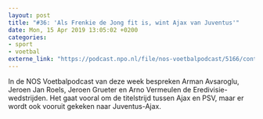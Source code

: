 ```yaml
---
layout: post
title: "#36: 'Als Frenkie de Jong fit is, wint Ajax van Juventus'"
date: Mon, 15 Apr 2019 13:05:02 +0200
categories: 
- sport 
- voetbal 
externe_link: "https://podcast.npo.nl/file/nos-voetbalpodcast/5166/content.omroep.nl/portal/podcast/nporadio1/nos-voetbalpodcast/2019/04/nporadio1_nos-voetbalpodcast_20190415_nos-voetbalpodcast-36-als-frenkie-de-jong-fit-is-zet-ik-mijn-geld-op-ajax_7R5CTS.mp3"
---
```


In de NOS Voetbalpodcast van deze week bespreken Arman Avsaroglu, Jeroen Jan Roels, Jeroen Grueter en Arno Vermeulen de Eredivisie-wedstrijden. Het gaat vooral om de titelstrijd tussen Ajax en PSV, maar er wordt ook vooruit gekeken naar Juventus-Ajax.
